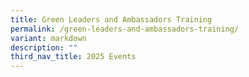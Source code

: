 ```yaml
---
title: Green Leaders and Ambassadors Training
permalink: /green-leaders-and-ambassadors-training/
variant: markdown
description: ""
third_nav_title: 2025 Events
---
```

